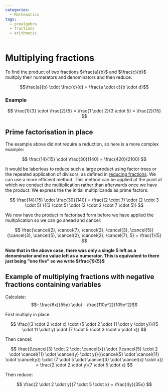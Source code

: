 ```yaml
---
categories:
  - Mathematics
tags:
  - prealgebra
  - fractions
  - arithmetic
---
```


# Multiplying fractions

To find the product of two fractions $\frac{a}{b}$ and $\frac{c}{d}$ multiply their numerators and denominators and then reduce:

$$\frac{a}{b} \cdot \frac{c}{d} = \frac{a \cdot c}{b \cdot d}$$

### Example

$$
\frac{1}{3} \cdot \frac{2}{5} = \frac{1 \cdot 2}{3 \cdot 5} = \frac{2}{15}
$$

## Prime factorisation in place

The example above did not require a reduction, so here is a more complex example:

$$
\frac{14}{15} \cdot \frac{30}{140} = \frac{420}{2100}
$$

It would be laborious to reduce such a large product using factor trees or the repeated application of divisors, as defined in [reducing fractions](./Reducing_fractions.md). We can use a more efficient method.
This method can be applied at the point at which we conduct the multiplication rather than afterwards once we have the product. We express the the initial multiplicands as prime factors:

$$
\frac{14}{15} \cdot \frac{30}{140} = \frac{(2 \cdot 7) \cdot (2 \cdot 3 \cdot 5) }{(3 \cdot 5) \cdot (2 \cdot  2 \cdot 7 \cdot 5)}
$$

We now have the product in factorised form before we have applied the multiplication so we can go ahead and cancel:

$$
\frac{\cancel{2}, \cancel{7}, \cancel{2}, \cancel{3}, \cancel{5}}{\cancel{3}, \cancel{5}, \cancel{2}, \cancel{2}, \cancel{7}, 5} = \frac{1}{5}
$$

**Note that in the above case, there was only a single 5 left as a denominator and no value left as a numerator. This is equivalent to there just being "one five" so we write $\frac{1}{5}$**

## Example of multiplying fractions with negative fractions containing variables

Calculate:
$$- \frac{6x}{55y} \cdot - \frac{110y^2}{105x^2}$$

First multiply in place:

$$
\frac{(3 \cdot 2 \cdot x) \cdot (5  \cdot 2 \cdot 11 \cdot y \cdot y)}{(5 \cdot 11 \cdot y) \cdot (7 \cdot 5 \cdot 3 \cdot x \cdot x)}
$$

Then cancel:

$$
\frac{(\cancel{3} \cdot 2 \cdot \cancel{x}) \cdot (\cancel{5}  \cdot 2 \cdot \cancel{11} \cdot \cancel{y} \cdot y)}{(\cancel{5} \cdot \cancel{11} \cdot \cancel{y}) \cdot (7 \cdot 5 \cdot \cancel{3} \cdot \cancel{x} \cdot x)} =
\frac{2  \cdot 2 \cdot y}{7 \cdot 5 \cdot x}
$$

Then reduce:

$$
\frac{2  \cdot 2 \cdot y}{7 \cdot 5 \cdot x} = \frac{4y}{35x}
$$
